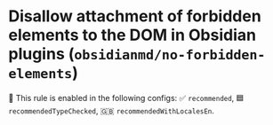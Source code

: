 # Disallow attachment of forbidden elements to the DOM in Obsidian plugins (`obsidianmd/no-forbidden-elements`)

💼 This rule is enabled in the following configs: ✅ `recommended`, 🟦 `recommendedTypeChecked`, 🇬🇧 `recommendedWithLocalesEn`.

<!-- end auto-generated rule header -->
